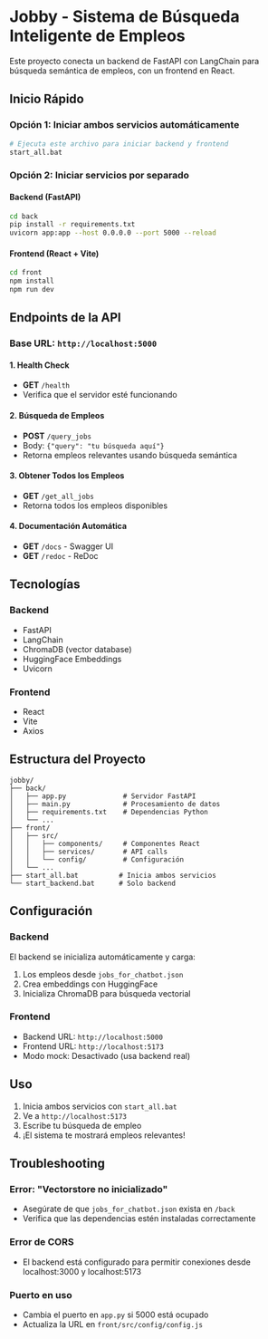 # Jobby - Sistema de Búsqueda Inteligente de Empleos

Este proyecto conecta un backend de FastAPI con LangChain para búsqueda semántica de empleos, con un frontend en React.

## Inicio Rápido

### Opción 1: Iniciar ambos servicios automáticamente
```bash
# Ejecuta este archivo para iniciar backend y frontend
start_all.bat
```

### Opción 2: Iniciar servicios por separado

#### Backend (FastAPI)
```bash
cd back
pip install -r requirements.txt
uvicorn app:app --host 0.0.0.0 --port 5000 --reload
```

#### Frontend (React + Vite)
```bash
cd front
npm install
npm run dev
```

## Endpoints de la API

### Base URL: `http://localhost:5000`

#### 1. Health Check
- **GET** `/health`
- Verifica que el servidor esté funcionando

#### 2. Búsqueda de Empleos
- **POST** `/query_jobs`
- Body: `{"query": "tu búsqueda aquí"}`
- Retorna empleos relevantes usando búsqueda semántica

#### 3. Obtener Todos los Empleos
- **GET** `/get_all_jobs`
- Retorna todos los empleos disponibles

#### 4. Documentación Automática
- **GET** `/docs` - Swagger UI
- **GET** `/redoc` - ReDoc

## Tecnologías

### Backend
- FastAPI
- LangChain
- ChromaDB (vector database)
- HuggingFace Embeddings
- Uvicorn

### Frontend
- React
- Vite
- Axios

## Estructura del Proyecto

```
jobby/
├── back/
│   ├── app.py              # Servidor FastAPI
│   ├── main.py             # Procesamiento de datos
│   ├── requirements.txt    # Dependencias Python
│   └── ...
├── front/
│   ├── src/
│   │   ├── components/     # Componentes React
│   │   ├── services/       # API calls
│   │   └── config/         # Configuración
│   └── ...
├── start_all.bat          # Inicia ambos servicios
└── start_backend.bat      # Solo backend
```

## Configuración

### Backend
El backend se inicializa automáticamente y carga:
1. Los empleos desde `jobs_for_chatbot.json`
2. Crea embeddings con HuggingFace
3. Inicializa ChromaDB para búsqueda vectorial

### Frontend
- Backend URL: `http://localhost:5000`
- Frontend URL: `http://localhost:5173`
- Modo mock: Desactivado (usa backend real)

## Uso

1. Inicia ambos servicios con `start_all.bat`
2. Ve a `http://localhost:5173`
3. Escribe tu búsqueda de empleo
4. ¡El sistema te mostrará empleos relevantes!

## Troubleshooting

### Error: "Vectorstore no inicializado"
- Asegúrate de que `jobs_for_chatbot.json` exista en `/back`
- Verifica que las dependencias estén instaladas correctamente

### Error de CORS
- El backend está configurado para permitir conexiones desde localhost:3000 y localhost:5173

### Puerto en uso
- Cambia el puerto en `app.py` si 5000 está ocupado
- Actualiza la URL en `front/src/config/config.js`
